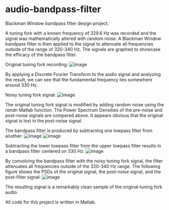 # audio-bandpass-filter

Blackman Window bandpass filter design project.

A tuning fork with a known frequency of 329.6 Hz was recorded and the signal was mathematically altered with random noise. A Blackman Window bandpass filter is then applied to the signal to attenuate all frequencies outside of the range of 320-340 Hz. The signals are graphed to showcase the efficacy of the bandpass filter.

Original tuning fork recording:
![image](https://user-images.githubusercontent.com/22338183/109895624-6344b680-7c44-11eb-9a00-7f4e073bac17.png)

By applying a Discrete Fourier Transform to the audio signal and analyzing the result, we can see that the fundamental frequency lies somewhere around 330 Hz.


Noisy tuning fork signal:
![image](https://user-images.githubusercontent.com/22338183/109896141-507eb180-7c45-11eb-9a2f-57df83ac24f6.png)

The original tuning fork signal is modified by adding random noise using the _randn_ Matlab function. The Power Spectrum Densities of the pre-noise and post-noise signals are compared above. It appears obvious that the original signal is lost in the post-noise signal.


The bandpass filter is produced by subtracting one lowpass filter from another:
![image](https://user-images.githubusercontent.com/22338183/109896846-87a19280-7c46-11eb-9237-e67beeea7ae7.png)
![image](https://user-images.githubusercontent.com/22338183/109896854-8b351980-7c46-11eb-9cfb-b0adf0d68503.png)

Subtracting the lower lowpass filter from the upper lowpass filter results in a bandpass filter centered on 330 Hz:
![image](https://user-images.githubusercontent.com/22338183/109896899-a2740700-7c46-11eb-8a32-95ee40095db9.png)

By convolving the bandpass filter with the noisy tuning fork signal, the filter attenuates all frequencies outside of the 320-340 Hz range. The following figure shows the PSDs of the original signal, the post-noise signal, and the post-filter signal:
![image](https://user-images.githubusercontent.com/22338183/109897334-67be9e80-7c47-11eb-9e31-7a3dd02e0409.png)

The resulting signal is a remarkably clean sample of the original tuning fork audio.

All code for this project is written in Matlab.
